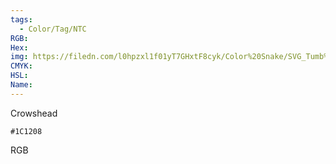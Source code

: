 ```yaml
---
tags:
  - Color/Tag/NTC
RGB:
Hex:
img: https://filedn.com/l0hpzxl1f01yT7GHxtF8cyk/Color%20Snake/SVG_Tumb%20Mass%20No%20Name/1C1208.svg
CMYK:
HSL:
Name:
---
```

Crowshead
```palette
#1C1208
```
RGB

